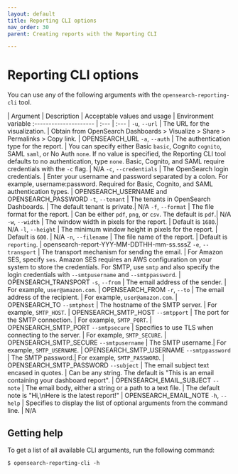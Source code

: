 ```yaml
---
layout: default
title: Reporting CLI options
nav_order: 30
parent: Creating reports with the Reporting CLI

---
```


# Reporting CLI options

You can use any of the following arguments with the `opensearch-reporting-cli` tool.

| Argument      | Description       | Acceptable values and usage | Environment variable
:--------------------- | :--- | :--- |
`-u`, `--url` | The URL for the visualization. | Obtain from OpenSearch Dashboards > Visualize > Share > Permalinks > Copy link. | OPENSEARCH_URL
`-a`, `--auth` | The authentication type for the report. | You can specify either Basic `basic`, Cognito `cognito`, SAML `saml`, or No Auth `none`. If no value is specified, the Reporting CLI tool defaults to no authentication, type `none`. Basic, Cognito, and SAML require credentials with the `-c` flag. | N/A
`-c`, `--credentials` | The OpenSearch login credentials. | Enter your username and password separated by a colon. For example, username:password. Required for Basic, Cognito, and SAML authentication types. | OPENSEARCH_USERNAME and OPENSEARCH_PASSWORD
`-t`, `--tenant` | The tenants in OpenSearch Dashboards. | The default tenant is private.| N/A
`-f`, `--format` | The file format for the report. | Can be either `pdf`, `png`, or `csv`. The default is `pdf`.| N/A
`-w`, `--width` | The window width in pixels for the report. | Default is `1680`.| N/A
`-l`, `--height` | The minimum window height in pixels for the report. | Default is `600`. | N/A
`-n`, `--filename` | The file name of the report. | Default is `reporting`. | opensearch-report-YYY-MM-DDTHH-mm-ss.sssZ
`-e`, `--transport` | The transport mechanism for sending the email. | For Amazon SES, specify `ses`. Amazon SES requires an AWS configuration on your system to store the credentials. For SMTP, use `smtp` and also specify the login credentials with `--smtpusername` and `--smtppassword`. | OPENSEARCH_TRANSPORT
`-s`, `--from` | The email address of the sender. | For example, `user@amazon.com`. | OPENSEARCH_FROM
`-r`, `--to` | The email address of the recipient. | For example, `user@amazon.com`. | OPENSEARCH_TO
`--smtphost` | The hostname of the SMTP server. | For example, `SMTP_HOST`. | OPENSEARCH_SMTP_HOST
`--smtpport` | The port for the SMTP connection. | For example, `SMTP_PORT`. | OPENSEARCH_SMTP_PORT
`--smtpsecure` | Specifies to use TLS when connecting to the server. | For example, `SMTP_SECURE`. | OPENSEARCH_SMTP_SECURE
`--smtpusername` | The SMTP username.| For example, `SMTP_USERNAME`. | OPENSEARCH_SMTP_USERNAME
`--smtppassword` | The SMTP password.| For example, `SMTP_PASSWORD`. | OPENSEARCH_SMTP_PASSWORD
`--subject` | The email subject text encased in quotes. | Can be any string. The default is "This is an email containing your dashboard report". | OPENSEARCH_EMAIL_SUBJECT
`--note` | The email body, either a string or a path to a text file. | The default note is "Hi,\\nHere is the latest report!" | OPENSEARCH_EMAIL_NOTE
`-h`, `--help` | Specifies to display the list of optional arguments from the command line. | N/A

## Getting help

To get a list of all available CLI arguments, run the following command:

``` 
$ opensearch-reporting-cli -h
```